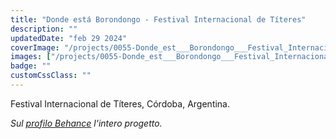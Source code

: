 ```yaml
---
title: "Donde está Borondongo - Festival Internacional de Títeres"
description: ""
updatedDate: "feb 29 2024"
coverImage: "/projects/0055-Donde_est___Borondongo___Festival_Internacional_de_T__teres/0000-Donde_est___Borondongo___Festival_Internacional_de_T__teres_festival_teatro_burattini_Argentina_Cordoba.jpg"
images: ["/projects/0055-Donde_est___Borondongo___Festival_Internacional_de_T__teres/0001-Donde_est___Borondongo___Festival_Internacional_de_T__teres_festival_teatro_burattini_Argentina_Cordoba.jpg","/projects/0055-Donde_est___Borondongo___Festival_Internacional_de_T__teres/0002-Donde_est___Borondongo___Festival_Internacional_de_T__teres_festival_teatro_burattini_Argentina_Cordoba.jpg","/projects/0055-Donde_est___Borondongo___Festival_Internacional_de_T__teres/0003-Donde_est___Borondongo___Festival_Internacional_de_T__teres_festival_teatro_burattini_Argentina_Cordoba.jpg","/projects/0055-Donde_est___Borondongo___Festival_Internacional_de_T__teres/0004-Donde_est___Borondongo___Festival_Internacional_de_T__teres_festival_teatro_burattini_Argentina_Cordoba.jpg","/projects/0055-Donde_est___Borondongo___Festival_Internacional_de_T__teres/0005-Donde_est___Borondongo___Festival_Internacional_de_T__teres_festival_teatro_burattini_Argentina_Cordoba.jpg","/projects/0055-Donde_est___Borondongo___Festival_Internacional_de_T__teres/0006-Donde_est___Borondongo___Festival_Internacional_de_T__teres_festival_teatro_burattini_Argentina_Cordoba.jpg","/projects/0055-Donde_est___Borondongo___Festival_Internacional_de_T__teres/0007-Donde_est___Borondongo___Festival_Internacional_de_T__teres_festival_teatro_burattini_Argentina_Cordoba.jpg","/projects/0055-Donde_est___Borondongo___Festival_Internacional_de_T__teres/0008-Donde_est___Borondongo___Festival_Internacional_de_T__teres_festival_teatro_burattini_Argentina_Cordoba.jpg","/projects/0055-Donde_est___Borondongo___Festival_Internacional_de_T__teres/0009-Donde_est___Borondongo___Festival_Internacional_de_T__teres_festival_teatro_burattini_Argentina_Cordoba.jpg","/projects/0055-Donde_est___Borondongo___Festival_Internacional_de_T__teres/0010-Donde_est___Borondongo___Festival_Internacional_de_T__teres_festival_teatro_burattini_Argentina_Cordoba.jpg","/projects/0055-Donde_est___Borondongo___Festival_Internacional_de_T__teres/0011-Donde_est___Borondongo___Festival_Internacional_de_T__teres_festival_teatro_burattini_Argentina_Cordoba.jpg","/projects/0055-Donde_est___Borondongo___Festival_Internacional_de_T__teres/0012-Donde_est___Borondongo___Festival_Internacional_de_T__teres_festival_teatro_burattini_Argentina_Cordoba.jpg","/projects/0055-Donde_est___Borondongo___Festival_Internacional_de_T__teres/0013-Donde_est___Borondongo___Festival_Internacional_de_T__teres_festival_teatro_burattini_Argentina_Cordoba.jpg"]
badge: ""
customCssClass: ""
---
```


Festival Internacional de Títeres, Córdoba, Argentina.  


*Sul <a href="https://www.behance.net/gallery/179294547/Festival-Internacional-de-Titeres-Argentina" target="_blank">profilo Behance</a> l'intero progetto.*
